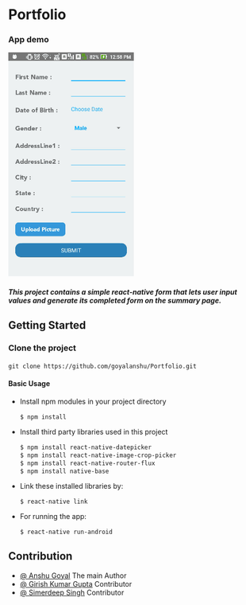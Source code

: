 # Portfolio

### App demo

<img src = "./demo.gif" />

##### This project contains a simple react-native form that lets user input values and generate its completed form on the summary page.

## Getting Started

### Clone the project
`git clone https://github.com/goyalanshu/Portfolio.git`

#### Basic Usage

* Install npm modules in your project directory

      $ npm install
      
* Install third party libraries used in this project

      $ npm install react-native-datepicker
      $ npm install react-native-image-crop-picker
      $ npm install react-native-router-flux
      $ npm install native-base
  
* Link these installed libraries by:

      $ react-native link
  
* For running the app: 

      $ react-native run-android
      
## Contribution

* <a href="">@ Anshu Goyal</a> The main Author
* <a href="">@ Girish Kumar Gupta</a> Contributor
* <a href="">@ Simerdeep Singh</a> Contributor
